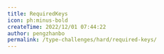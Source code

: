 ```yaml
---
title: RequiredKeys
icon: ph:minus-bold
createTime: 2022/12/01 07:44:22
author: pengzhanbo
permalink: /type-challenges/hard/required-keys/
---
```

